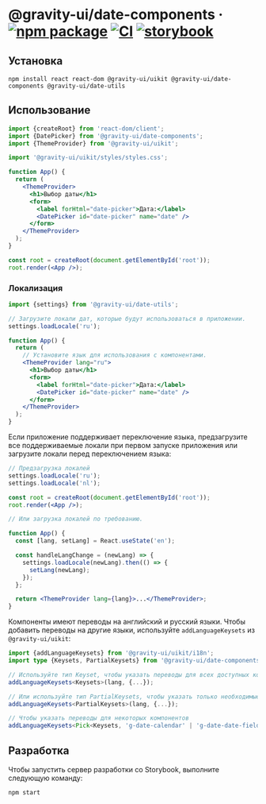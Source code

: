 # @gravity-ui/date-components &middot; [![npm package](https://img.shields.io/npm/v/@gravity-ui/date-components)](https://www.npmjs.com/package/@gravity-ui/date-components) [![CI](https://img.shields.io/github/actions/workflow/status/gravity-ui/date-components/.github/workflows/ci.yml?label=CI&logo=github)](https://github.com/gravity-ui/date-components/actions/workflows/ci.yml?query=branch:main) [![storybook](https://img.shields.io/badge/Storybook-deployed-ff4685)](https://preview.gravity-ui.com/date-components/)

## Установка

```shell
npm install react react-dom @gravity-ui/uikit @gravity-ui/date-components @gravity-ui/date-utils
```

## Использование

```jsx
import {createRoot} from 'react-dom/client';
import {DatePicker} from '@gravity-ui/date-components';
import {ThemeProvider} from '@gravity-ui/uikit';

import '@gravity-ui/uikit/styles/styles.css';

function App() {
  return (
    <ThemeProvider>
      <h1>Выбор даты</h1>
      <form>
        <label forHtml="date-picker">Дата:</label>
        <DatePicker id="date-picker" name="date" />
      </form>
    </ThemeProvider>
  );
}

const root = createRoot(document.getElementById('root'));
root.render(<App />);
```

### Локализация

```jsx
import {settings} from '@gravity-ui/date-utils';

// Загрузите локали дат, которые будут использоваться в приложении.
settings.loadLocale('ru');

function App() {
  return (
    // Установите язык для использования с компонентами.
    <ThemeProvider lang="ru">
      <h1>Выбор даты</h1>
      <form>
        <label forHtml="date-picker">Дата:</label>
        <DatePicker id="date-picker" name="date" />
      </form>
    </ThemeProvider>
  );
}
```

Если приложение поддерживает переключение языка, предзагрузите все поддерживаемые локали при первом запуске приложения или загрузите локали перед переключением языка:

```jsx
// Предзагрузка локалей
settings.loadLocale('ru');
settings.loadLocale('nl');

const root = createRoot(document.getElementById('root'));
root.render(<App />);

// Или загрузка локалей по требованию.

function App() {
  const [lang, setLang] = React.useState('en');

  const handleLangChange = (newLang) => {
    settings.loadLocale(newLang).then(() => {
      setLang(newLang);
    });
  };

  return <ThemeProvider lang={lang}>...</ThemeProvider>;
}
```

Компоненты имеют переводы на английский и русский языки. Чтобы добавить переводы на другие языки, используйте `addLanguageKeysets` из `@gravity-ui/uikit`:

```ts
import {addLanguageKeysets} from '@gravity-ui/uikit/i18n';
import type {Keysets, PartialKeysets} from '@gravity-ui/date-components';

// Используйте тип Keyset, чтобы указать переводы для всех доступных компонентов
addLanguageKeysets<Keysets>(lang, {...});

// Или используйте тип PartialKeysets, чтобы указать только необходимые
addLanguageKeysets<PartialKeysets>(lang, {...});

// Чтобы указать переводы для некоторых компонентов
addLanguageKeysets<Pick<Keysets, 'g-date-calendar' | 'g-date-date-field' | 'g-date-date-picker'>>(lang, {...});
```

## Разработка

Чтобы запустить сервер разработки со Storybook, выполните следующую команду:

```shell
npm start
```
